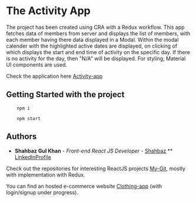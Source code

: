 # The Activity App

The project has been created using CRA with a Redux workflow. This app fetches data of members from server and displays the list of members, with each member having there data displayed in a Modal. Within the modal calender with the highlighted active dates are displayed, on clicking of which displays the start and end time of activity on the specific day. If there is no activity for the day, then "N/A" will be displayed.
For styling, Material UI components are used.

Check the application here [Activity-app](https://master.d1iuvt6hr4c9w9.amplifyapp.com/)

## Getting Started with the project

```
    npm i

    npm start
```

## Authors

- **Shahbaz Gul Khan** - _Front-end React JS Developer_ - [Shahbaz](https://github.com/shahbaz-projects-react)
  \*\* [LinkedInProfile](https://www.linkedin.com/in/shahbaz-gul-khan-4a337798/)

Check out the repositories for interesting ReactJS projects [My-Git](https://github.com/shahbaz-projects-react), mostly with implementation with Redux.

You can find an hosted e-commerce website [Clothing-app](https://mywardrobe-live.herokuapp.com/) (with login/signup under progress).
